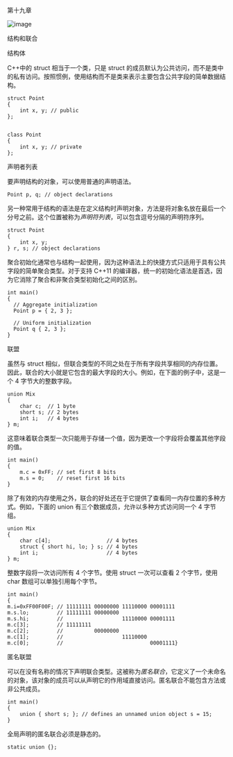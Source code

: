 第十九章

![image](images/frontdot.jpg)

结构和联合

结构体

C++中的 struct 相当于一个类，只是 struct 的成员默认为公共访问，而不是类中的私有访问。按照惯例，使用结构而不是类来表示主要包含公共字段的简单数据结构。

```
struct Point
{
    int x, y; // public
};
```

```

class Point
{
    int x, y; // private
};
```

声明者列表

要声明结构的对象，可以使用普通的声明语法。

```
Point p, q; // object declarations
```

另一种常用于结构的语法是在定义结构时声明对象，方法是将对象名放在最后一个分号之前。这个位置被称为*声明符列表*，可以包含逗号分隔的声明符序列。

```
struct Point
{
    int x, y;
} r, s; // object declarations
```

聚合初始化通常也与结构一起使用，因为这种语法上的快捷方式只适用于具有公共字段的简单聚合类型。对于支持 C++11 的编译器，统一的初始化语法是首选，因为它消除了聚合和非聚合类型初始化之间的区别。

```
int main()
{
  // Aggregate initialization
  Point p = { 2, 3 };

  // Uniform initialization
  Point q { 2, 3 };
}
```

联盟

虽然与 struct 相似，但联合类型的不同之处在于所有字段共享相同的内存位置。因此，联合的大小就是它包含的最大字段的大小。例如，在下面的例子中，这是一个 4 字节大的整数字段。

```
union Mix
{
    char c;  // 1 byte
    short s; // 2 bytes
    int i;   // 4 bytes
} m;
```

这意味着联合类型一次只能用于存储一个值，因为更改一个字段将会覆盖其他字段的值。

```
int main()
{
    m.c = 0xFF; // set first 8 bits
    m.s = 0;    // reset first 16 bits
}
```

除了有效的内存使用之外，联合的好处还在于它提供了查看同一内存位置的多种方式。例如，下面的 union 有三个数据成员，允许以多种方式访问同一个 4 字节组。

```
union Mix
{
    char c[4];                  // 4 bytes
    struct { short hi, lo; } s; // 4 bytes
    int i;                      // 4 bytes
} m;
```

整数字段将一次访问所有 4 个字节。使用 struct 一次可以查看 2 个字节，使用 char 数组可以单独引用每个字节。

```
int main()
{
m.i=0xFF00F00F; // 11111111 00000000 11110000 00001111
m.s.lo;         // 11111111 00000000
m.s.hi;         //                   11110000 00001111
m.c[3];         // 11111111
m.c[2];         //          00000000
m.c[1];         //                   11110000
m.c[0];         //                            00001111}
```

匿名联盟

可以在没有名称的情况下声明联合类型。这被称为*匿名联合*，它定义了一个未命名的对象，该对象的成员可以从声明它的作用域直接访问。匿名联合不能包含方法或非公共成员。

```
int main()
{
    union { short s; }; // defines an unnamed union object s = 15;
}
```

全局声明的匿名联合必须是静态的。

```
static union {};
```